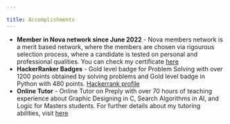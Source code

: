 ```yaml
---

title: Accomplishments
---
```

- **Member in Nova network since June 2022** - Nova members network is a merit based network, where the members are chosen via rigourous selection process, where a candidate is tested on personal and professional qualities. You can check my certificate <a href='https://digital-agent.novatalent.net/open/certificate/0GWBP2YJBXVGHUC2Q54QYMCOE'>here</a>
- **HackerRanker Badges** - Gold level badge for Problem Solving with over 1200 points obtained by solving problems and Gold level badge in Python with 480 points. <a href='https://www.hackerrank.com/profile/mlscmoulika'>Hackerrank profile</a>
- **Online Tutor** -  Online Tutor on Preply with over 70 hours of teaching experience about Graphic Designing in C, Search Algorithms in AI, and Logic for Masters students. For further details about my tutoring abilities, visit <a href='https://preply.com/en/tutor/1933981'>here</a>
